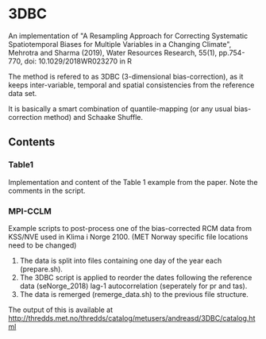 # 3DBC
An implementation of "A Resampling Approach for Correcting Systematic Spatiotemporal Biases for Multiple Variables in a Changing Climate", Mehrotra and Sharma (2019), Water Resources Research, 55(1), pp.754-770, doi: 10.1029/2018WR023270 in R

The method is refered to as 3DBC (3-dimensional bias-correction), as it keeps inter-variable, temporal and spatial consistencies from the reference data set.

It is basically a smart combination of quantile-mapping (or any usual bias-correction method) and Schaake Shuffle.

## Contents
### Table1
Implementation and content of the Table 1 example from the paper. Note the comments in the script.

### MPI-CCLM
Example scripts to post-process one of the bias-corrected RCM data from KSS/NVE used in Klima i Norge 2100.
(MET Norway specific file locations need to be changed)

1. The data is split into files containing one day of the year each (prepare.sh).
2. The 3DBC script is applied to reorder the dates following the reference data (seNorge_2018) lag-1 autocorrelation (seperately for pr and tas).
3. The data is remerged (remerge_data.sh) to the previous file structure.

The output of this is available at
http://thredds.met.no/thredds/catalog/metusers/andreasd/3DBC/catalog.html

